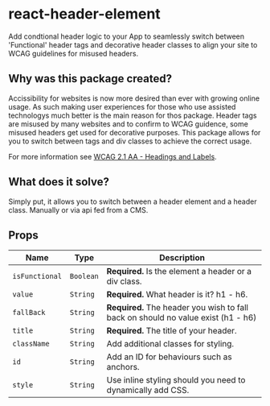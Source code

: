 # react-header-element

Add condtional header logic to your App to seamlessly switch between 'Functional' header tags and decorative header classes to align your site to WCAG guidelines for misused headers.

## Why was this package created?

Accissibility for websites is now more desired than ever with growing online usage. As such making user experiences for those who use assisted technologys much better is the main reason for thos package. Header tags are misused by many websites and to confirm to WCAG guidence, some misused headers get used for decorative purposes. This package allows for you to switch between tags and div classes to achieve the correct usage.

For more information see [WCAG 2.1 AA - Headings and Labels](https://www.w3.org/WAI/WCAG21/quickref/?showtechniques=246#headings-and-labels).

## What does it solve?

Simply put, it allows you to switch between a header element and a header class. Manually or via api fed from a CMS.

## Props

| Name           | Type      | Description                                                                       |
| -------------- | --------- | --------------------------------------------------------------------------------- |
| `isFunctional` | `Boolean` | **Required.** Is the element a header or a div class.                             |
| `value`        | `String`  | **Required.** What header is it? h1 - h6.                                         |
| `fallBack`     | `String`  | **Required.** The header you wish to fall back on should no value exist (h1 - h6) |
| `title`        | `String`  | **Required.** The title of your header.                                           |
| `className`    | `String`  | Add additional classes for styling.                                               |
| `id`           | `String`  | Add an ID for behaviours such as anchors.                                         |
| `style`        | `String`  | Use inline styling should you need to dynamically add CSS.                        |
